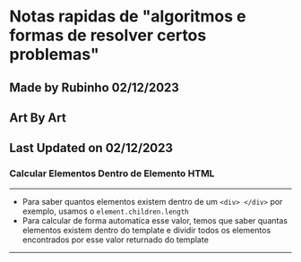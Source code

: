 # Notas rapidas de "algoritmos e formas de resolver certos problemas"
## Made by Rubinho 02/12/2023
## Art By Art
## Last Updated on 02/12/2023


### Calcular Elementos Dentro de Elemento HTML
---
* Para saber quantos elementos existem dentro de um `<div> </div>` por exemplo, usamos o `element.children.length`
* Para calcular de forma automatica esse valor, temos que saber quantas elementos existem dentro do template e dividir todos os elementos encontrados por esse valor returnado do template
---

